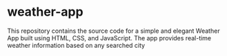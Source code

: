 # weather-app
This repository contains the source code for a simple and elegant Weather App built using HTML, CSS, and JavaScript. The app provides real-time weather information based on any searched city
